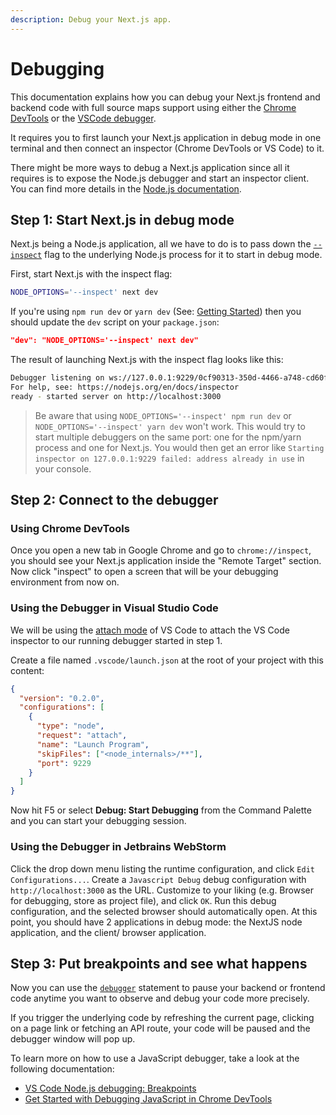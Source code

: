 ```yaml
---
description: Debug your Next.js app.
---
```


# Debugging

This documentation explains how you can debug your Next.js frontend and backend code with full source maps support using either the [Chrome DevTools](https://developers.google.com/web/tools/chrome-devtools) or the [VSCode debugger](https://code.visualstudio.com/docs/editor/debugging).

It requires you to first launch your Next.js application in debug mode in one terminal and then connect an inspector (Chrome DevTools or VS Code) to it.

There might be more ways to debug a Next.js application since all it requires is to expose the Node.js debugger and start an inspector client. You can find more details in the [Node.js documentation](https://nodejs.org/en/docs/guides/debugging-getting-started/).

## Step 1: Start Next.js in debug mode

Next.js being a Node.js application, all we have to do is to pass down the [`--inspect`](https://nodejs.org/api/cli.html#cli_node_options_options) flag to the underlying Node.js process for it to start in debug mode.

First, start Next.js with the inspect flag:

```bash
NODE_OPTIONS='--inspect' next dev
```

If you're using `npm run dev` or `yarn dev` (See: [Getting Started](/docs/getting-started.md)) then you should update the `dev` script on your `package.json`:

```json
"dev": "NODE_OPTIONS='--inspect' next dev"
```

The result of launching Next.js with the inspect flag looks like this:

```bash
Debugger listening on ws://127.0.0.1:9229/0cf90313-350d-4466-a748-cd60f4e47c95
For help, see: https://nodejs.org/en/docs/inspector
ready - started server on http://localhost:3000
```

> Be aware that using `NODE_OPTIONS='--inspect' npm run dev` or `NODE_OPTIONS='--inspect' yarn dev` won't work. This would try to start multiple debuggers on the same port: one for the npm/yarn process and one for Next.js. You would then get an error like `Starting inspector on 127.0.0.1:9229 failed: address already in use` in your console.

## Step 2: Connect to the debugger

### Using Chrome DevTools

Once you open a new tab in Google Chrome and go to `chrome://inspect`, you should see your Next.js application inside the "Remote Target" section. Now click "inspect" to open a screen that will be your debugging environment from now on.

### Using the Debugger in Visual Studio Code

We will be using the [attach mode](https://code.visualstudio.com/docs/nodejs/nodejs-debugging#_setting-up-an-attach-configuration) of VS Code to attach the VS Code inspector to our running debugger started in step 1.

Create a file named `.vscode/launch.json` at the root of your project with this content:

```json
{
  "version": "0.2.0",
  "configurations": [
    {
      "type": "node",
      "request": "attach",
      "name": "Launch Program",
      "skipFiles": ["<node_internals>/**"],
      "port": 9229
    }
  ]
}
```

Now hit <kdb>F5</kbd> or select **Debug: Start Debugging** from the Command Palette and you can start your debugging session.

### Using the Debugger in Jetbrains WebStorm

Click the drop down menu listing the runtime configuration, and click `Edit Configurations...`. Create a `Javascript Debug` debug configuration with `http://localhost:3000` as the URL. Customize to your liking (e.g. Browser for debugging, store as project file), and click `OK`. Run this debug configuration, and the selected browser should automatically open. At this point, you should have 2 applications in debug mode: the NextJS node application, and the client/ browser application.

## Step 3: Put breakpoints and see what happens

Now you can use the [`debugger`](https://developer.mozilla.org/en-US/docs/Web/JavaScript/Reference/Statements/debugger) statement to pause your backend or frontend code anytime you want to observe and debug your code more precisely.

If you trigger the underlying code by refreshing the current page, clicking on a page link or fetching an API route, your code will be paused and the debugger window will pop up.

To learn more on how to use a JavaScript debugger, take a look at the following documentation:

- [VS Code Node.js debugging: Breakpoints](https://code.visualstudio.com/docs/nodejs/nodejs-debugging#_breakpoints)
- [Get Started with Debugging JavaScript in Chrome DevTools](https://developers.google.com/web/tools/chrome-devtools/javascript)
